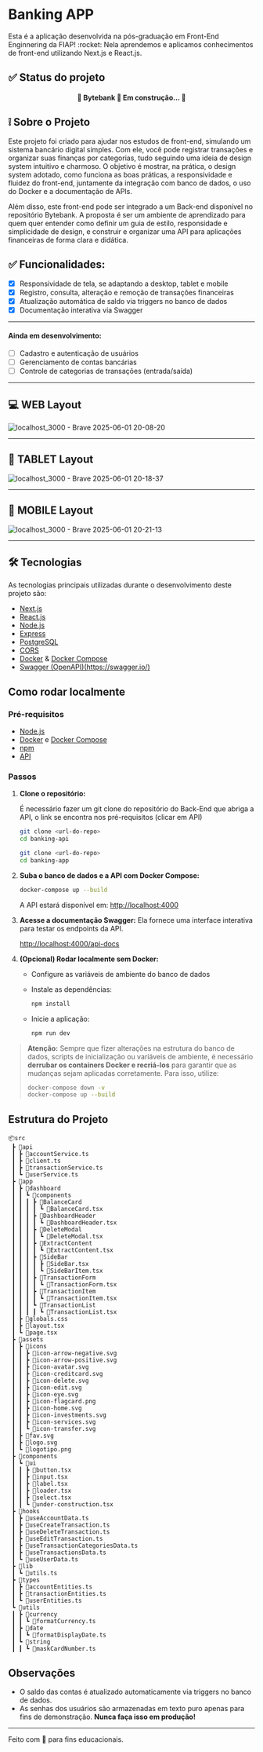 # Banking APP

<p>Esta é a aplicação desenvolvida na pós-graduação em Front-End Enginnering da FIAP! :rocket:
Nela aprendemos e aplicamos conhecimentos de front-end utilizando Next.js e React.js.

## :white_check_mark: Status do projeto

<h4 align="center"> 
	🚧  Bytebank 🚀 Em construção...  🚧
</h4>

## :grey_exclamation: Sobre o Projeto

Este projeto foi criado para ajudar nos estudos de front-end, simulando um sistema bancário digital simples. Com ele, você pode registrar transações e organizar suas finanças por categorias, tudo seguindo uma ideia de design system intuitivo e charmoso. O objetivo é mostrar, na prática, o design system adotado, como funciona as boas práticas, a responsividade e fluidez do front-end, juntamente da integração com banco de dados, o uso do Docker e a documentação de APIs.

Além disso, este front-end pode ser integrado a um Back-end disponível no repositório Bytebank. A proposta é ser um ambiente de aprendizado para quem quer entender como definir um guia de estilo, responsidade e simplicidade de design, e construir e organizar uma API para aplicações financeiras de forma clara e didática.

## :white_check_mark: Funcionalidades:

- [x] Responsividade de tela, se adaptando a desktop, tablet e mobile
- [x] Registro, consulta, alteração e remoção de transações financeiras
- [x] Atualização automática de saldo via triggers no banco de dados
- [x] Documentação interativa via Swagger

---

#### Ainda em desenvolvimento:

- [ ] Cadastro e autenticação de usuários
- [ ] Gerenciamento de contas bancárias
- [ ] Controle de categorias de transações (entrada/saída)
---

## :computer: WEB Layout

![localhost_3000 - Brave 2025-06-01 20-08-20](https://github.com/user-attachments/assets/ab762a8e-0524-4d3c-a265-d689b808d4c6)

---

## 📱 TABLET Layout

![localhost_3000 - Brave 2025-06-01 20-18-37](https://github.com/user-attachments/assets/894a9fc8-289a-4e4a-b5d9-55713eab392f)

---

## :iphone: MOBILE Layout

![localhost_3000 - Brave 2025-06-01 20-21-13](https://github.com/user-attachments/assets/92266287-30df-41a2-9599-d170eb315c23)

---

## 🛠 Tecnologias

As tecnologias principais utilizadas durante o desenvolvimento deste projeto são:

- [Next.js](https://nextjs.org/)
- [React.js](https://react.dev/)
- [Node.js](https://nodejs.org/)
- [Express](https://expressjs.com/)
- [PostgreSQL](https://www.postgresql.org/)
- [CORS](https://www.npmjs.com/package/cors)
- [Docker](https://www.docker.com/) & [Docker Compose](https://docs.docker.com/compose/)
- [Swagger (OpenAPI)(https://swagger.io/)](https://swagger.io/)

## Como rodar localmente

### Pré-requisitos

- [Node.js](https://nodejs.org/)
- [Docker](https://www.docker.com/) e [Docker Compose](https://docs.docker.com/compose/)
- [npm](https://www.npmjs.com/)
- [API](https://github.com/dbento-dev/banking-api)

### Passos

1. **Clone o repositório:**

   É necessário fazer um git clone do repositório do Back-End que abriga a API, o link se encontra nos pré-requisitos (clicar em API)

   ```sh
   git clone <url-do-repo>
   cd banking-api
   ```

   ```sh
   git clone <url-do-repo>
   cd banking-app
   ```

3. **Suba o banco de dados e a API com Docker Compose:**

   ```sh
   docker-compose up --build
   ```

   A API estará disponível em: [http://localhost:4000](http://localhost:4000)

4. **Acesse a documentação Swagger:**
   Ela fornece uma interface interativa para testar os endpoints da API.

   [http://localhost:4000/api-docs](http://localhost:4000/api-docs)

5. **(Opcional) Rodar localmente sem Docker:**
   - Configure as variáveis de ambiente do banco de dados
   - Instale as dependências:

     ```sh
     npm install
     ```

   - Inicie a aplicação:

     ```sh
     npm run dev
     ```

> **Atenção:**
> Sempre que fizer alterações na estrutura do banco de dados, scripts de inicialização ou variáveis de ambiente, é necessário **derrubar os containers Docker e recriá-los** para garantir que as mudanças sejam aplicadas corretamente.
> Para isso, utilize:
>
> ```sh
> docker-compose down -v
> docker-compose up --build
> ```

## Estrutura do Projeto

```.
📦src
 ┣ 📂api
 ┃ ┣ 📜accountService.ts
 ┃ ┣ 📜client.ts
 ┃ ┣ 📜transactionService.ts
 ┃ ┗ 📜userService.ts
 ┣ 📂app
 ┃ ┣ 📂dashboard
 ┃ ┃ ┗ 📂components
 ┃ ┃ ┃ ┣ 📂BalanceCard
 ┃ ┃ ┃ ┃ ┗ 📜BalanceCard.tsx
 ┃ ┃ ┃ ┣ 📂DashboardHeader
 ┃ ┃ ┃ ┃ ┗ 📜DashboardHeader.tsx
 ┃ ┃ ┃ ┣ 📂DeleteModal
 ┃ ┃ ┃ ┃ ┗ 📜DeleteModal.tsx
 ┃ ┃ ┃ ┣ 📂ExtractContent
 ┃ ┃ ┃ ┃ ┗ 📜ExtractContent.tsx
 ┃ ┃ ┃ ┣ 📂SideBar
 ┃ ┃ ┃ ┃ ┣ 📜SideBar.tsx
 ┃ ┃ ┃ ┃ ┗ 📜SideBarItem.tsx
 ┃ ┃ ┃ ┣ 📂TransactionForm
 ┃ ┃ ┃ ┃ ┗ 📜TransactionForm.tsx
 ┃ ┃ ┃ ┣ 📂TransactionItem
 ┃ ┃ ┃ ┃ ┗ 📜TransactionItem.tsx
 ┃ ┃ ┃ ┗ 📂TransactionList
 ┃ ┃ ┃ ┃ ┗ 📜TransactionList.tsx
 ┃ ┣ 📜globals.css
 ┃ ┣ 📜layout.tsx
 ┃ ┗ 📜page.tsx
 ┣ 📂assets
 ┃ ┣ 📂icons
 ┃ ┃ ┣ 📜icon-arrow-negative.svg
 ┃ ┃ ┣ 📜icon-arrow-positive.svg
 ┃ ┃ ┣ 📜icon-avatar.svg
 ┃ ┃ ┣ 📜icon-creditcard.svg
 ┃ ┃ ┣ 📜icon-delete.svg
 ┃ ┃ ┣ 📜icon-edit.svg
 ┃ ┃ ┣ 📜icon-eye.svg
 ┃ ┃ ┣ 📜icon-flagcard.png
 ┃ ┃ ┣ 📜icon-home.svg
 ┃ ┃ ┣ 📜icon-investments.svg
 ┃ ┃ ┣ 📜icon-services.svg
 ┃ ┃ ┗ 📜icon-transfer.svg
 ┃ ┣ 📜fav.svg
 ┃ ┣ 📜logo.svg
 ┃ ┗ 📜logotipo.png
 ┣ 📂components
 ┃ ┗ 📂ui
 ┃ ┃ ┣ 📜button.tsx
 ┃ ┃ ┣ 📜input.tsx
 ┃ ┃ ┣ 📜label.tsx
 ┃ ┃ ┣ 📜loader.tsx
 ┃ ┃ ┣ 📜select.tsx
 ┃ ┃ ┗ 📜under-construction.tsx
 ┣ 📂hooks
 ┃ ┣ 📜useAccountData.ts
 ┃ ┣ 📜useCreateTransaction.ts
 ┃ ┣ 📜useDeleteTransaction.ts
 ┃ ┣ 📜useEditTransaction.ts
 ┃ ┣ 📜useTransactionCategoriesData.ts
 ┃ ┣ 📜useTransactionsData.ts
 ┃ ┗ 📜useUserData.ts
 ┣ 📂lib
 ┃ ┗ 📜utils.ts
 ┣ 📂types
 ┃ ┣ 📜accountEntities.ts
 ┃ ┣ 📜transactionEntities.ts
 ┃ ┗ 📜userEntities.ts
 ┗ 📂utils
 ┃ ┣ 📂currency
 ┃ ┃ ┗ 📜formatCurrency.ts
 ┃ ┣ 📂date
 ┃ ┃ ┗ 📜formatDisplayDate.ts
 ┃ ┗ 📂string
 ┃ ┃ ┗ 📜maskCardNumber.ts
```

## Observações

- O saldo das contas é atualizado automaticamente via triggers no banco de dados.
- As senhas dos usuários são armazenadas em texto puro apenas para fins de demonstração. **Nunca faça isso em produção!**

---

Feito com 💙 para fins educacionais.
